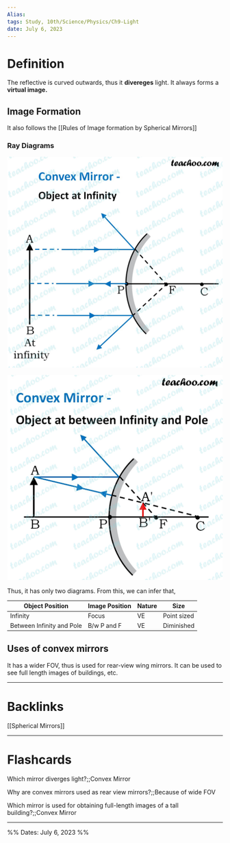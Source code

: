 ```yaml
---
Alias:
tags: Study, 10th/Science/Physics/Ch9-Light
date: July 6, 2023
---
```

# Definition
The reflective is curved outwards, thus it **divereges** light. It always forms a **virtual image.**
## Image Formation
It also follows the [[Rules of Image formation by Spherical Mirrors]]
### Ray Diagrams
![300](assets/pasted-image-20230706140239-5b15baf7f83c0e865bd4f0933468a798.png)

![300](assets/pasted-image-20230706140251-9a2c86b7309c04bf11b549da401da2ca.png)

Thus, it has only two diagrams. 
From this, we can infer that,

|Object Position|Image Position|Nature|Size|
|---|---|---|---|
|Infinity|Focus|VE|Point sized|
|Between Infinity and Pole|B/w P and F|VE|Diminished|
## Uses of convex mirrors
It has a wider FOV, thus is used for rear-view wing mirrors.
It can be used to see full length images of buildings, etc.

---
# Backlinks
[[Spherical Mirrors]]

---
# Flashcards

Which mirror diverges light?;;Convex Mirror
<!--SR:!2024-03-22,159,280-->

Why are convex mirrors used as rear view mirrors?;;Because of wide FOV
<!--SR:!2024-04-15,208,280-->

Which mirror is used for obtaining full-length images of a tall building?;;Convex Mirror
<!--SR:!2024-10-07,278,229-->

---

%%
Dates: July 6, 2023
%%